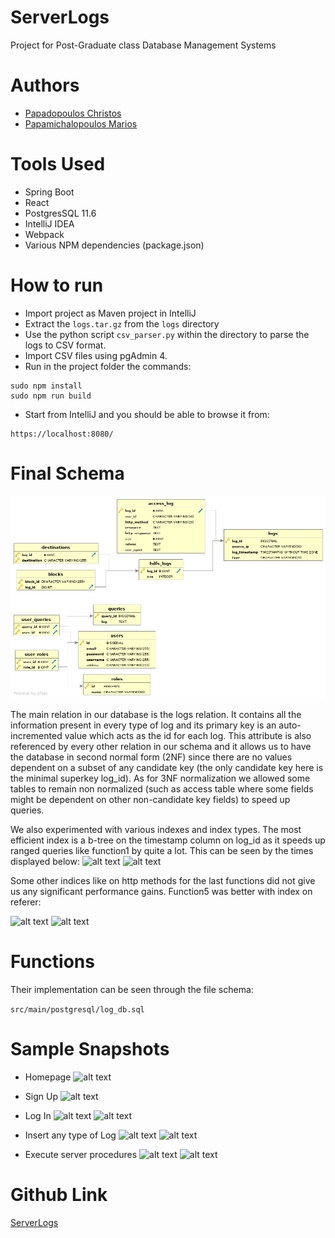 # ServerLogs
Project for Post-Graduate class Database Management Systems

# Authors
- [Papadopoulos Christos](https://github.com/Christosc96)
- [Papamichalopoulos Marios](https://github.com/PapamichMarios)

# Tools Used
- Spring Boot 
- React
- PostgresSQL 11.6
- IntelliJ IDEA
- Webpack
- Various NPM dependencies (package.json)

# How to run
- Import project as Maven project in IntelliJ
- Extract the ```logs.tar.gz``` from the ```logs``` directory
- Use the python script ```csv_parser.py``` within the directory to parse the logs to CSV format.
- Import CSV files using pgAdmin 4.
- Run in the project folder the commands: 

```
sudo npm install
sudo npm run build
```

- Start from IntelliJ and you should be able to browse it from:
```
https://localhost:8080/
```

# Final Schema

![alt text](src/main/postgresql/log_db.jpg "DB Schema")

The main relation in our database is the logs relation. It contains all the information present in every type of log and
its primary key is an auto-incremented value which acts as the id for each log. This attribute is also referenced by 
every other relation in our schema and it allows us to have the database in second normal form (2NF) since there are no values dependent
on a subset of any candidate key (the only candidate key here is the minimal superkey log_id). As for 3NF normalization we allowed some 
tables to remain non normalized (such as access table where some fields might be dependent on other non-candidate key fields) to speed 
up queries.

We also experimented with various indexes and index types. The most efficient index is a b-tree on the timestamp column on log_id as
it speeds up ranged queries like function1 by quite a lot.
This can be seen by the times displayed below:
![alt text](Wiki%20Photos/f1noin.jpg "Function1 without index")
![alt text](Wiki%20Photos/f1timein.jpg "Function1 with b-tree index on timestamp")

Some other indices like on http methods for the last functions did not give us any significant performance gains. Function5 was better 
with index on referer:

![alt text](Wiki%20Photos/f5noin.jpg "Function5 without index")
![alt text](Wiki%20Photos/f5btreerefin.jpg "Function5 with b-tree index on referer")

# Functions

Their implementation can be seen through the file schema:

```src/main/postgresql/log_db.sql```

# Sample Snapshots

- Homepage
![alt text](Wiki%20Photos/homepage.png "Homepage")

- Sign Up
![alt text](Wiki%20Photos/signup.png "Sign Up")

- Log In
![alt text](Wiki%20Photos/login.png "Log In")
![alt text](Wiki%20Photos/homepage_logged.png "Homepage Logged In")

- Insert any type of Log
![alt text](Wiki%20Photos/insert_log.png "Insert Log")
![alt text](Wiki%20Photos/insertion_example.png "Example of Insert")

- Execute server procedures
![alt text](Wiki%20Photos/procedure1_before.png "Procedure 1 Before Results")
![alt text](Wiki%20Photos/procedure1_after.png "Procedure 1 After Results")

# Github Link
[ServerLogs](https://github.com/PapamichMarios/ServerLogs)
